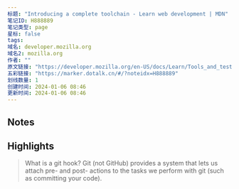 ```yaml
---
标题: "Introducing a complete toolchain - Learn web development | MDN"
笔记ID: H888889
笔记类型: page
星标: false
tags: 
域名: developer.mozilla.org
域名2: mozilla.org
作者: ""
原文链接: "https://developer.mozilla.org/en-US/docs/Learn/Tools_and_testing/Understanding_client-side_tools/Introducing_complete_toolchain"
五彩链接: "https://marker.dotalk.cn/#/?noteidx=H888889"
划线数量: 1
创建时间: 2024-01-06 08:46
更新时间: 2024-01-06 08:46
---
```


## Notes


## Highlights
> What is a git hook? Git (not GitHub) provides a system that lets us attach pre- and post- actions to the tasks we perform with git (such as committing your code).

